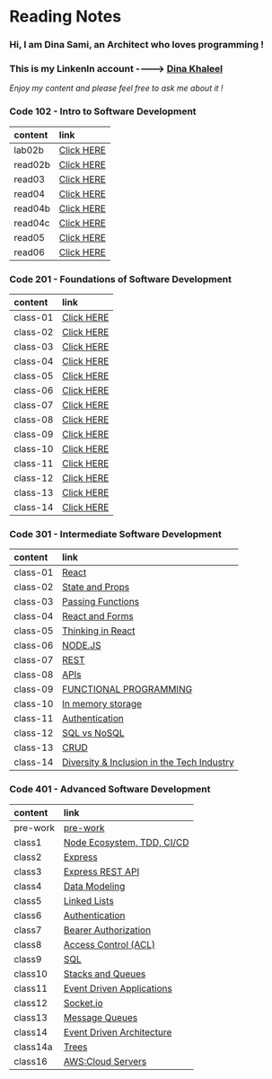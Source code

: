 # Reading Notes

### Hi, I am **Dina Sami**, an Architect who loves programming ! 

### This is my LinkenIn account ----> [Dina Khaleel](https://www.linkedin.com/in/dina-khaleel-76a39b203/)

*Enjoy my content and please feel free to ask me about it !*

### Code 102 - Intro to Software Development

| content      | link                                                                |
| :-----------  | :--------------------------------------------------------------------|
| lab02b      |[Click HERE]( https://dinasami.github.io/Reading-Notes/102/lab02b)    |
| read02b      |[Click HERE](https://dinasami.github.io/Reading-Notes/102/read02b)     |
| read03        |[Click HERE](https://dinasami.github.io/Reading-Notes/102/read03) |
| read04       |[Click HERE](https://dinasami.github.io/Reading-Notes/102/read04)     |
| read04b     |[Click HERE](https://dinasami.github.io/Reading-Notes/102/read04b)   |
| read04c     |[Click HERE](https://dinasami.github.io/Reading-Notes/102/read04c)   |
| read05     |[Click HERE](https://dinasami.github.io/Reading-Notes/102/read05)   |
| read06     |[Click HERE](https://dinasami.github.io/Reading-Notes/102/read06)   |     

### Code 201 - Foundations of Software Development

| content      | link  
| :-----------  | :--------------------------------------------------------------------|
| class-01    |[Click HERE](https://dinasami.github.io/Reading-Notes/201/class-01)   |    
| class-02    |[Click HERE](https://dinasami.github.io/Reading-Notes/201/class-02)   |  
| class-03    |[Click HERE](https://dinasami.github.io/Reading-Notes/201/class-03)   |
| class-04    |[Click HERE](https://dinasami.github.io/Reading-Notes/201/class-04)   |
| class-05    |[Click HERE](https://dinasami.github.io/Reading-Notes/201/class-05)   |
| class-06    |[Click HERE](https://dinasami.github.io/Reading-Notes/201/class-06)   |
| class-07    |[Click HERE](https://dinasami.github.io/Reading-Notes/201/class-07)   |
| class-08    |[Click HERE](https://dinasami.github.io/Reading-Notes/201/class-08)   |
| class-09    |[Click HERE](https://dinasami.github.io/Reading-Notes/201/class-09)   |
| class-10    |[Click HERE](https://dinasami.github.io/Reading-Notes/201/class-10)   |
| class-11    |[Click HERE](https://dinasami.github.io/Reading-Notes/201/class-11)   |
| class-12    |[Click HERE](https://dinasami.github.io/Reading-Notes/201/class-12)   |
| class-13    |[Click HERE](https://dinasami.github.io/Reading-Notes/201/class-13)   |
| class-14    |[Click HERE](https://dinasami.github.io/Reading-Notes/201/class-14)   |

### Code 301 - Intermediate Software Development

| content      | link  
| :-----------  | :--------------------------------------------------------------------|
| class-01    |[React](https://dinasami.github.io/Reading-Notes/301/Class01)   |    
| class-02    |[State and Props](https://dinasami.github.io/Reading-Notes/301/Class02)   |  
| class-03    |[Passing Functions](https://dinasami.github.io/Reading-Notes/301/Class03)   |
| class-04    |[React and Forms](https://dinasami.github.io/Reading-Notes/301/Class04)   |
| class-05    |[Thinking in React](https://dinasami.github.io/Reading-Notes/301/Class05)   |
| class-06    |[NODE.JS](https://dinasami.github.io/Reading-Notes/301/Class06)   |
| class-07    |[REST](https://dinasami.github.io/Reading-Notes/301/Class07)   |
| class-08    |[APIs](https://dinasami.github.io/Reading-Notes/301/Class08)   |
| class-09    |[FUNCTIONAL PROGRAMMING](https://dinasami.github.io/Reading-Notes/301/Class09)   |
| class-10    |[In memory storage](https://dinasami.github.io/Reading-Notes/301/Class10)   |
| class-11    |[Authentication](https://dinasami.github.io/Reading-Notes/301/Class11)   |
| class-12    |[SQL vs NoSQL](https://dinasami.github.io/Reading-Notes/301/Class12)   |
| class-13    |[CRUD](https://dinasami.github.io/Reading-Notes/301/Class13)   |
| class-14    |[Diversity & Inclusion in the Tech Industry](https://dinasami.github.io/Reading-Notes/301/Class14)   |


### Code 401 - Advanced Software Development

| content      | link  
| :-----------  | :--------------------------------------------------------------------|
| pre-work    |[pre-work](https://dinasami.github.io/Reading-Notes/401/pre-work)   |
| class1    |[Node Ecosystem, TDD, CI/CD](https://dinasami.github.io/Reading-Notes/401/class1)   |    
| class2    |[Express](https://dinasami.github.io/Reading-Notes/401/class2)   |  
| class3    |[Express REST API](https://dinasami.github.io/Reading-Notes/401/class3)   |
| class4    |[Data Modeling](https://dinasami.github.io/Reading-Notes/401/class4)   |
| class5    |[Linked Lists](https://dinasami.github.io/Reading-Notes/401/class5)   |
| class6    |[Authentication](https://dinasami.github.io/Reading-Notes/401/class6)   |
| class7    |[Bearer Authorization](https://dinasami.github.io/Reading-Notes/401/class7)   |
| class8    |[Access Control (ACL)](https://dinasami.github.io/Reading-Notes/401/class8)   |
| class9    |[SQL](https://dinasami.github.io/Reading-Notes/401/class9)   |
| class10   |[Stacks and Queues](https://dinasami.github.io/Reading-Notes/401/class10)   |
| class11   |[Event Driven Applications](https://dinasami.github.io/Reading-Notes/401/class11)   |
| class12   |[Socket.io](https://dinasami.github.io/Reading-Notes/401/class12)   |
| class13   |[Message Queues](https://dinasami.github.io/Reading-Notes/401/class13)   |
| class14   |[Event Driven Architecture](https://dinasami.github.io/Reading-Notes/401/class14)   |
| class14a   |[Trees](https://dinasami.github.io/Reading-Notes/401/class14a)   |
| class16   |[AWS:Cloud Servers](https://dinasami.github.io/Reading-Notes/401/class16)   |
